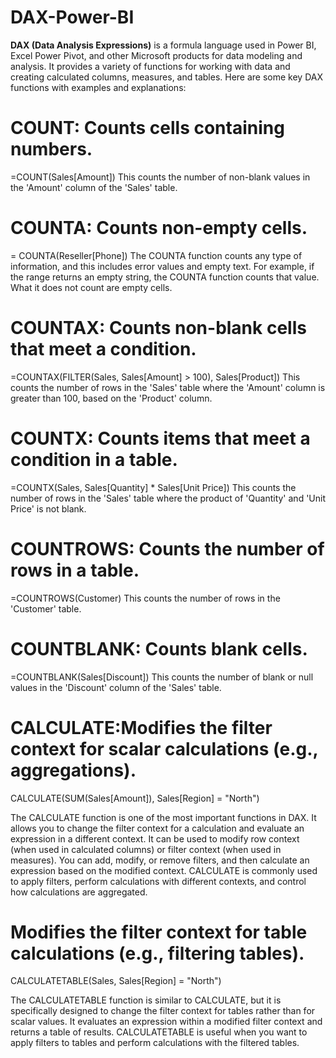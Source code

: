 # DAX-Power-BI

**DAX (Data Analysis Expressions)** is a formula language used in Power BI, Excel Power Pivot, and other Microsoft products for data modeling and analysis. It provides a variety of functions for working with data and creating calculated columns, measures, and tables. Here are some key DAX functions with examples and explanations:



# COUNT: Counts cells containing numbers.
=COUNT(Sales[Amount])
This counts the number of non-blank values in the 'Amount' column of the 'Sales' table.

# COUNTA: Counts non-empty cells.
= COUNTA(Reseller[Phone])
The COUNTA function counts any type of information, and this includes error values and empty text. For example, if the range returns an empty string, the COUNTA function counts that value. What it does not count are empty cells.

# COUNTAX: Counts non-blank cells that meet a condition.
=COUNTAX(FILTER(Sales, Sales[Amount] > 100), Sales[Product])
This counts the number of rows in the 'Sales' table where the 'Amount' column is greater than 100, based on the 'Product' column.

# COUNTX: Counts items that meet a condition in a table.
=COUNTX(Sales, Sales[Quantity] * Sales[Unit Price])
This counts the number of rows in the 'Sales' table where the product of 'Quantity' and 'Unit Price' is not blank.

# COUNTROWS: Counts the number of rows in a table.
=COUNTROWS(Customer)
This counts the number of rows in the 'Customer' table.

# COUNTBLANK: Counts blank cells.
=COUNTBLANK(Sales[Discount])
This counts the number of blank or null values in the 'Discount' column of the 'Sales' table.




# CALCULATE:Modifies the filter context for scalar calculations (e.g., aggregations).
CALCULATE(SUM(Sales[Amount]), Sales[Region] = "North")

The CALCULATE function is one of the most important functions in DAX. It allows you to change the filter context for a calculation and evaluate an expression in a different context.
It can be used to modify row context (when used in calculated columns) or filter context (when used in measures).
You can add, modify, or remove filters, and then calculate an expression based on the modified context.
CALCULATE is commonly used to apply filters, perform calculations with different contexts, and control how calculations are aggregated.

# Modifies the filter context for table calculations (e.g., filtering tables).
CALCULATETABLE(Sales, Sales[Region] = "North")

The CALCULATETABLE function is similar to CALCULATE, but it is specifically designed to change the filter context for tables rather than for scalar values.
It evaluates an expression within a modified filter context and returns a table of results.
CALCULATETABLE is useful when you want to apply filters to tables and perform calculations with the filtered tables.
